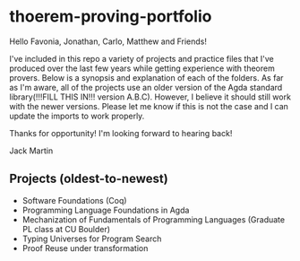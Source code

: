 # thoerem-proving-portfolio

Hello Favonia, Jonathan, Carlo, Matthew and Friends!

I've included in this repo a variety of projects and practice files that I've produced over the last few years while getting experience with theorem provers. Below is a synopsis and explanation of each of the folders. As far as I'm aware, all of the projects use an older version of the Agda standard library(!!!FILL THIS IN!!! version A.B.C). However, I believe it should still work with the newer versions. Please let me know if this is not the case and I can update the imports to work properly. 

Thanks for opportunity! I'm looking forward to hearing back!

Jack Martin

## Projects (oldest-to-newest)
* Software Foundations (Coq)
* Programming Language Foundations in Agda
* Mechanization of Fundamentals of Programming Languages (Graduate PL class at CU Boulder)
* Typing Universes for Program Search
* Proof Reuse under transformation
